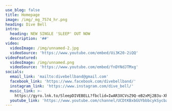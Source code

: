 ```yaml
---
use_blog: false
title: Homepage
image: /img/_mg_7574_hr.png
heading: Dive Bell
intro:
  heading: NEW SINGLE 'SLEEP' OUT NOW
  description: '##'
video:
  videoImage: /img/unnamed-2.jpg
  videoSource: 'https://www.youtube.com/embed/Ui3K20-2iQQ'
videoFeatured:
  videoImage: /img/unnamed.png
  videoSource: 'https://www.youtube.com/embed/fnDYNdJTMxg'
socials:
  email_link: 'mailto:divebellband@gmail.com'
  facebook_link: 'https://www.facebook.com/divebellband/'
  instagram_link: 'https://www.instagram.com/dive_bell/'
  music_link: >-
    https://gyro.lnk.to/SleepDIVEBELL?fbclid=IwAR3XCVsZ9Q-eB2xMj2B3u-XhYEzYZKvh5yun08QKPR995t0cehBVl0A3JMQ
  youtube_link: 'https://www.youtube.com/channel/UCDtKBxbGUYbbbcykSycbayA'
---
```


